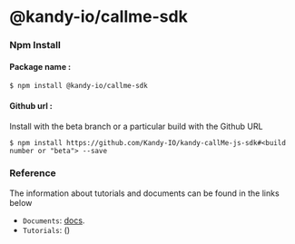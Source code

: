 # @kandy-io/callme-sdk

### Npm Install

#### Package name :

`$ npm install @kandy-io/callme-sdk`

#### Github url :

Install with the beta branch or a particular build with the Github URL

`$ npm install https://github.com/Kandy-IO/kandy-callMe-js-sdk#<build number or "beta"> --save`

### Reference

The information about tutorials and documents can be found in the links below

* `Documents`: [docs](https://Kandy-IO.github.io//docs).
* `Tutorials`: ()





